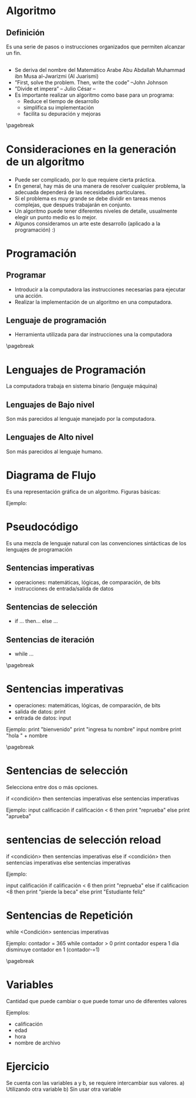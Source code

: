 # Algoritmo

## Definición
Es una serie de pasos o instrucciones organizados que permiten alcanzar un fin.

##
- Se deriva del nombre del Matemático Arabe Abu Abdallah Muhammad ibn Musa al-Jwarizmi (Al Juarismi)
- ”First, solve the problem. Then, write the code” –John Johnson
- ”Divide et impera” – Julio César –
- Es importante realizar un algoritmo como base para un programa:
    * Reduce el tiempo de desarrollo
    * simplifica su implementación
    * facilita su depuración y mejoras

\pagebreak

# Consideraciones en la generación de un algoritmo

###
- Puede ser complicado, por lo que requiere cierta práctica.
- En general, hay más de una manera de resolver cualquier problema, la adecuada dependerá de las necesidades particulares.
- Si el problema es muy grande se debe dividir en tareas menos complejas, que después trabajarán en conjunto.
- Un algoritmo puede tener diferentes niveles de detalle, usualmente elegir un punto medio es lo mejor.
- Algunos consideramos un arte este desarrollo (aplicado a la programación) :)

# Programación
## Programar 
- Introducir a la computadora las instrucciones necesarias para ejecutar una acción.
- Realizar la implementación de un algoritmo en una computadora.

## Lenguaje de programación
- Herramienta utilizada para dar instrucciones una la computadora

\pagebreak

# Lenguajes de Programación
La computadora trabaja en sistema binario (lenguaje máquina)
## Lenguajes de Bajo nivel
Son más parecidos al lenguaje manejado por la computadora.
## Lenguajes de Alto nivel
Son más parecidos al lenguaje humano.

# Diagrama de Flujo
Es una representación gráfica de un algoritmo.
Figuras básicas:

Ejemplo:

# Pseudocódigo
Es una mezcla de lenguaje natural con las convenciones sintácticas de los lenguajes de programación

## Sentencias imperativas
- operaciones: matemáticas, lógicas, de comparación, de bits
- instrucciones de entrada/salida de datos

## Sentencias de selección
- if ... then... else ...

## Sentencias de iteración
- while ...

\pagebreak

# Sentencias imperativas
- operaciones: matemáticas, lógicas, de comparación, de bits
- salida de datos: print
- entrada de datos: input

Ejemplo: 
print "bienvenido"
print "ingresa tu nombre"
input nombre
print "hola " + nombre

\pagebreak

# Sentencias de selección
Selecciona entre dos o más opciones.

if <condición> then
    sentencias imperativas
else
    sentencias imperativas

Ejemplo:
input calificación
if calificación < 6 then
    print "reprueba"
else
   print "aprueba"

# sentencias de selección reload

if <condición> then
    sentencias imperativas
else if <condición> then
    sentencias imperativas
else
    sentencias imperativas

Ejemplo:

input calificación
if calificación < 6 then
    print "reprueba"
else if calificacion <8 then
    print "pierde la beca"
else
    print "Estudiante feliz"

# Sentencias de Repetición

while <Condición>
    sentencias imperativas

Ejemplo:
contador = 365
while contador > 0
    print contador
    espera 1 día
    disminuye contador en 1 (contador-=1)

\pagebreak

# Variables
Cantidad que puede cambiar o que puede tomar uno de diferentes valores

Ejemplos:
- calificación
- edad
- hora
- nombre de archivo

# Ejercicio

Se cuenta con las variables a y b, se requiere intercambiar sus valores.
a) Utilizando otra variable
b) Sin usar otra variable
